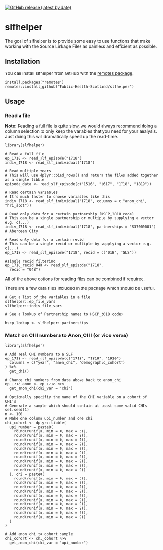 <!-- README.md is generated from README.Rmd. Please edit that file -->
<!-- badges: start -->

[![GitHub release (latest by
date)](https://img.shields.io/github/v/release/Public-Health-Scotland/slfhelper)](https://github.com/Public-Health-Scotland/slfhelper/releases/latest)
<!-- badges: end -->

slfhelper
=========

The goal of slfhelper is to provide some easy to use functions that make
working with the Source Linkage Files as painless and efficient as
possible.

Installation
------------

You can install slfhelper from GitHub with the [remotes
package](https://remotes.r-lib.org/).

    install.packages("remotes")
    remotes::install_github("Public-Health-Scotland/slfhelper")

Usage
-----

### Read a file

**Note:** Reading a full file is quite slow, we would always recommend
doing a column selection to only keep the variables that you need for
your analysis. Just doing this will dramatically speed up the read-time.

    library(slfhelper)

    # Read a full file
    ep_1718 <- read_slf_episode("1718")
    indiv_1718 <- read_slf_individual("1718")

    # Read multiple years
    # This will use dplyr::bind_rows() and return the files added together as a single tibble
    episode_data <- read_slf_episode(c("1516", "1617", "1718", "1819"))

    # Read certain variables
    # It's much faster to choose variables like this
    indiv_1718 <- read_slf_individual("1718", columns = c("anon_chi", "hri_scot"))

    # Read only data for a certain partnership (HSCP_2018 code)
    # This can be a single partnership or multiple by supplying a vector e.g. c(...)
    indiv_1718 <- read_slf_individual("1718", partnerships = "S37000001") # Aberdeen City

    # Read only data for a certain recid
    # This can be a single recid or multiple by supplying a vector e.g. c(...)
    ep_1718 <- read_slf_episode("1718", recid = c("01B", "GLS"))

    #single recid filtering
    ep_1718_recid_04B <- read_slf_episode("1718",
      recid = "04B")

All of the above options for reading files can be combined if required.

There are a few data files included in the package which should be
useful.

    # Get a list of the variables in a file
    slfhelper::ep_file_vars
    slfhelper::indiv_file_vars

    # See a lookup of Partnership names to HSCP_2018 codes

    hscp_lookup <- slfhelper::partnerships

### Match on CHI numbers to Anon\_CHI (or vice versa)

    library(slfhelper)

    # Add real CHI numbers to a SLF
    ep_1718 <- read_slf_episode(c("1718", "1819", "1920"),
      columns = c("year", "anon_chi", "demographic_cohort")
    ) %>%
      get_chi()

    # Change chi numbers from data above back to anon_chi
    ep_1718_anon <- ep_1718 %>% 
      get_anon_chi(chi_var = "chi")

    # Optionally specifiy the name of the CHI variable on a cohort of CHI's
    # Generate a sample which should contain at least some valid CHIs
    set.seed(1)
    n <- 100
    # Make one column upi_number and one chi
    chi_cohort <- dplyr::tibble(
      upi_number = paste0(
        round(runif(n, min = 0, max = 3)),
        round(runif(n, min = 0, max = 9)),
        round(runif(n, min = 0, max = 1)),
        round(runif(n, min = 0, max = 2)),
        round(runif(n, min = 0, max = 9)),
        round(runif(n, min = 0, max = 9)),
        round(runif(n, min = 0, max = 9)),
        round(runif(n, min = 0, max = 9)),
        round(runif(n, min = 0, max = 9)),
        round(runif(n, min = 0, max = 9))
      ), chi = paste0(
        round(runif(n, min = 0, max = 3)),
        round(runif(n, min = 0, max = 9)),
        round(runif(n, min = 0, max = 1)),
        round(runif(n, min = 0, max = 2)),
        round(runif(n, min = 0, max = 9)),
        round(runif(n, min = 0, max = 9)),
        round(runif(n, min = 0, max = 9)),
        round(runif(n, min = 0, max = 9)),
        round(runif(n, min = 0, max = 9)),
        round(runif(n, min = 0, max = 9))
      )
    )

    # Add anon_chi to cohort sample
    chi_cohort <- chi_cohort %>% 
      get_anon_chi(chi_var = "upi_number")

